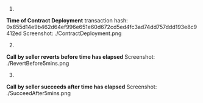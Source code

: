 1. 
**Time of Contract Deployment** 
transaction hash: 0x855d14e9b462d64ef996e651e60d672cd5ed4fc3ad74dd757ddd193e8c9412ed
Screenshot: ./ContractDeployment.png

2. 
**Call by seller reverts before time has elapsed**
Screenshot: ./RevertBefore5mins.png

3.
**Call by seller succeeds after time has elapsed**
Screenshot: ./SucceedAfter5mins.png